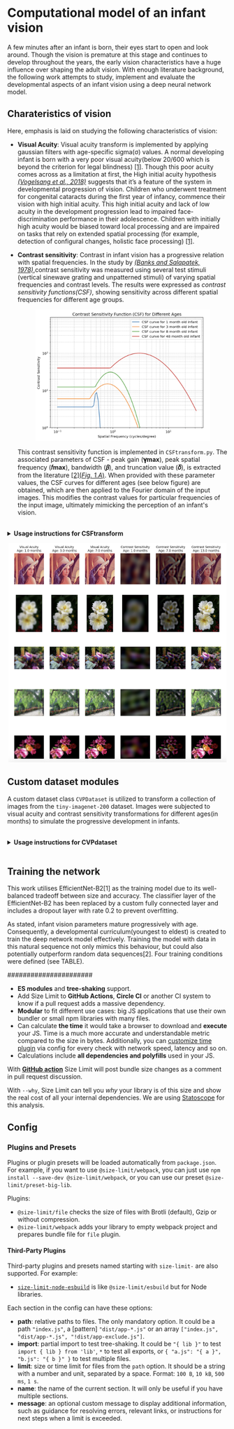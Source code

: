 # Computational model of an infant vision

A few minutes after an infant is born, their eyes start to open and look around. Though the vision is premature at this stage and continues to develop throughout the years, the early vision characteristics have a huge influence over shaping the adult vision. With enough literature background, the following work attempts to study, implement and evaluate the developmental aspects of an infant vision using a deep neural network model.

## Charateristics of vision

Here, emphasis is laid on studying the following characteristics of vision:

* **Visual Acuity**: Visual acuity transform is implemented by applying gaussian filters with age-specific sigma(σ) values. A normal developing infant is born with a very poor visual acuity(below 20/600 which is beyond the criterion for legal blindness) [[1]](link). Though this poor acuity comes across as a limitation at first, the High initial acuity hypothesis [*(Vogelsang et al., 2018)*](link) suggests that it’s a feature of the system in developmental progression of vision. Children who underwent treatment for congenital cataracts during the first year of infancy, commence their vision with high initial acuity. This high initial acuity and lack of low acuity in the development progression lead to impaired face-discrimination performance in their adolescence. Children with initially high acuity would be biased toward local processing and are impaired on tasks that rely on extended spatial processing (for example, detection of configural changes, holistic face processing) [[1]](link).

* **Contrast sensitivity**: Contrast in infant vision has a progressive relation with spatial frequencies. In the study by [*(Banks and Salapatek, 1978)*](link),contrast sensitivity was measured using several test stimuli (vertical sinewave grating and unpatterned stimuli) of varying spatial frequencies and contrast levels. The results were expressed as *contrast sensitivity functions(CSF)*, showing sensitivity across different spatial frequencies for different age groups. 

    <p align="center">
    <a href="https://github.com/Vishnu-Vardhan-R/CVP_Project/blob/main/imgs/Screenshot%202025-04-15%20at%2018.45.41.png">
        <img src="https://github.com/Vishnu-Vardhan-R/CVP_Project/blob/main/imgs/Screenshot%202025-04-15%20at%2018.45.41.png"
            alt="Contrast sensitivty curves" width="400" height="300">
    </a>
    </p>

    This contrast sensitivity function is implemented in `CSFtransform.py`. The associated parameters of CSF - peak gain (**𝛄max**), peak spatial frequency (**𝑓max​**), bandwidth (**𝛽**), and truncation value (**𝛿**), is extracted from the literature [[2](*Fig. 1.A*)](link). When provided with these parameter values, the CSF curves for different ages (see below figure) are obtained, which are then applied to the Fourier domain of the input images. This modifies the contrast values for particular frequencies of the input image, ultimately mimicking the perception of an infant's vision.


<br>
<details><summary><b>Usage instructions for CSFtransform</b></summary>
<br>

1. You need to specify the age in months. Input age is mapped to one of the following values - `1.0`, `3.0`, `8.0`, and `48.0` months

    ```py
    csf = CSF_transform(age=8)
    ```

2. The input image should be a NumPy array (e.g., loaded using OpenCV or converted from a PIL image).

    ```py
    image = cv2.imread("path/to/image.jpg")
    
    transformed_image = csf(image)
    ```

3. The input image should be in RGB format. If using OpenCV, ensure the image is converted from BGR to RGB before applying the transform.

4. The output image is normalized to the range [0, 1]. You may need to scale it back to [0, 255] for saving or further processing.

<br>

</details>

<p align="center">
<a href="https://github.com/Vishnu-Vardhan-R/CVP_Project/blob/main/imgs/Screenshot%202025-04-15%20at%2018.46.51.png">
    <img src="https://github.com/Vishnu-Vardhan-R/CVP_Project/blob/main/imgs/Screenshot%202025-04-15%20at%2018.46.51.png"
        alt="Image transformations" width="500" height="500">
</a>
</p>


## Custom dataset modules

A custom dataset class `CVPDataset` is utilized to transform a collection of images from the `tiny-imagenet-200` dataset. Images were subjected to visual acuity and contrast sensitivity transformations for different ages(in months) to simulate the progressive development in infants. 

<br>
<details><summary><b>Usage instructions for CVPdataset</b></summary>
<br>

2. **Initialize the Dataset**

    You can initialize the dataset for either training or validation mode by specifying the required parameters.

    ```py
    rootdir = "/path/to/dataset"  # Root directory of the dataset
    num_classes = 10             # Number of classes to sample
    transform = None             # Transformation to apply (e.g., torchvision transforms)
    mode = "train"               # Mode: "train" or "val"
    class_list = None            # Optional: List of specific classes to sample

    # Create a dataset instance
    dataset = CVPdataset(rootdir=rootdir, num_classes=num_classes, transform=transform, mode=mode, class_list=class_list)
    ```

3. **Access Dataset Length**
    You can get the number of samples in the dataset using the `len()` function.

    ```py
    print(f"Number of samples: {len(dataset)}")
    ```

4. **Fetch a Sample**
    You can fetch a specific sample using the dataset's `__getitem__` method or by indexing.

    ```py
    img, label = dataset[0]  # Fetch the first sample
    ```

5. **Display a Sample**
    Use the `__sample__` method to display an image and its corresponding label.

    ```py
    dataset.__sample__(index=0)  # Display the first sample
    ```

6. **Use with a DataLoader**
   To iterate over the dataset in batches, use `DataLoader.py`

    ```py
    dataset.__sample__(index=0)  # Display the first sample
    ```

</details>
<br>



## Training the network

This work utilises EfficientNet-B2[1] as the training model due to its well-balanced tradeoff between size and accuracy. The classifier layer of the EfficientNet-B2 has been replaced by a custom fully connected layer and includes a dropout layer with rate 0.2 to prevent overfitting. 

As stated, infant vision parameters mature progressively with age. Consequently, a developmental curriculum(youngest to eldest) is created to train the deep network model effectively. Training the model with data in this natural sequence not only mimics this behaviour, but could also potentially outperform random data sequences[2].  Four training conditions were defined (see TABLE). 


######################

* **ES modules** and **tree-shaking** support.
* Add Size Limit to **GitHub Actions**, **Circle CI** or another CI system
  to know if a pull request adds a massive dependency.
* **Modular** to fit different use cases: big JS applications
  that use their own bundler or small npm libraries with many files.
* Can calculate **the time** it would take a browser
  to download and **execute** your JS. Time is a much more accurate
  and understandable metric compared to the size in bytes.
  Additionally, you can [customize time plugin] via config
  for every check with network speed, latency and so on.
* Calculations include **all dependencies and polyfills**
  used in your JS.



With **[GitHub action]** Size Limit will post bundle size changes as a comment
in pull request discussion.



With `--why`, Size Limit can tell you *why* your library is of this size
and show the real cost of all your internal dependencies.
We are using [Statoscope] for this analysis.



[GitHub action]: https://github.com/andresz1/size-limit-action
[Statoscope]:    https://github.com/statoscope/statoscope
[cult-img]:      http://cultofmartians.com/assets/badges/badge.svg
[cult]:          http://cultofmartians.com/tasks/size-limit-config.html
[customize time plugin]: https://github.com/ai/size-limit/packages/time#customize-network-speed







## Config

### Plugins and Presets

Plugins or plugin presets will be loaded automatically from `package.json`.
For example, if you want to use `@size-limit/webpack`, you can just use
`npm install --save-dev @size-limit/webpack`, or you can use our preset
`@size-limit/preset-big-lib`.

Plugins:

* `@size-limit/file` checks the size of files with Brotli (default), Gzip
  or without compression.
* `@size-limit/webpack` adds your library to empty webpack project
  and prepares bundle file for `file` plugin.


#### Third-Party Plugins

Third-party plugins and presets named starting with `size-limit-` are also supported.
For example:

* [`size-limit-node-esbuild`](https://github.com/un-ts/size-limit/tree/main/packages/node-esbuild)
  is like `@size-limit/esbuild` but for Node libraries.



Each section in the config can have these options:

* **path**: relative paths to files. The only mandatory option.
  It could be a path `"index.js"`, a [pattern] `"dist/app-*.js"`
  or an array `["index.js", "dist/app-*.js", "!dist/app-exclude.js"]`.
* **import**: partial import to test tree-shaking. It could be `"{ lib }"`
  to test `import { lib } from 'lib'`, `*` to test all exports,
  or `{ "a.js": "{ a }", "b.js": "{ b }" }` to test multiple files.
* **limit**: size or time limit for files from the `path` option. It should be
  a string with a number and unit, separated by a space.
  Format: `100 B`, `10 kB`, `500 ms`, `1 s`.
* **name**: the name of the current section. It will only be useful
  if you have multiple sections.
* **message**: an optional custom message to display additional information,
  such as guidance for resolving errors, relevant links, or instructions
  for next steps when a limit is exceeded.
